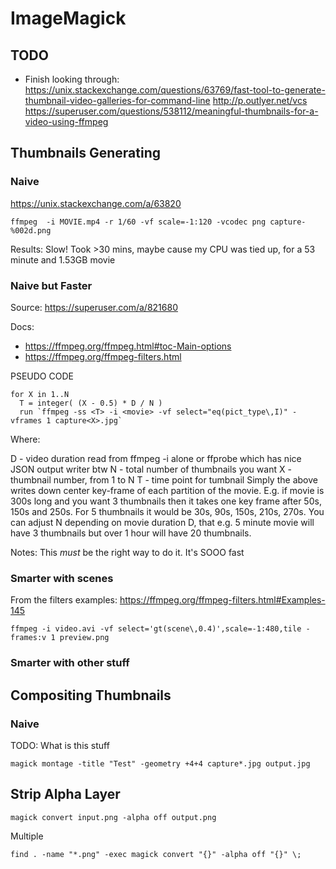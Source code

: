 # ImageMagick

## TODO

- Finish looking through:
<https://unix.stackexchange.com/questions/63769/fast-tool-to-generate-thumbnail-video-galleries-for-command-line>
<http://p.outlyer.net/vcs>
<https://superuser.com/questions/538112/meaningful-thumbnails-for-a-video-using-ffmpeg>

## Thumbnails Generating

### Naive

<https://unix.stackexchange.com/a/63820>

```
ffmpeg  -i MOVIE.mp4 -r 1/60 -vf scale=-1:120 -vcodec png capture-%002d.png
```

Results: Slow! Took >30 mins, maybe cause my CPU was tied up, for a 53 minute and 1.53GB movie

### Naive but Faster

Source: <https://superuser.com/a/821680>

Docs:
- <https://ffmpeg.org/ffmpeg.html#toc-Main-options>
- <https://ffmpeg.org/ffmpeg-filters.html>

PSEUDO CODE
```
for X in 1..N
  T = integer( (X - 0.5) * D / N )
  run `ffmpeg -ss <T> -i <movie> -vf select="eq(pict_type\,I)" -vframes 1 capture<X>.jpg`
```

Where:

D - video duration read from ffmpeg -i <movie> alone or ffprobe which has nice JSON output writer btw
N - total number of thumbnails you want
X - thumbnail number, from 1 to N
T - time point for tumbnail
Simply the above writes down center key-frame of each partition of the movie. E.g. if movie is 300s long and you want 3 thumbnails then it takes one key frame after 50s, 150s and 250s. For 5 thumbnails it would be 30s, 90s, 150s, 210s, 270s. You can adjust N depending on movie duration D, that e.g. 5 minute movie will have 3 thumbnails but over 1 hour will have 20 thumbnails.

Notes: This _must_ be the right way to do it. It's SOOO fast


### Smarter with scenes

From the filters examples: <https://ffmpeg.org/ffmpeg-filters.html#Examples-145>

```
ffmpeg -i video.avi -vf select='gt(scene\,0.4)',scale=-1:480,tile -frames:v 1 preview.png
```

### Smarter with other stuff

## Compositing Thumbnails

### Naive

TODO: What is this stuff

```
magick montage -title "Test" -geometry +4+4 capture*.jpg output.jpg
```

## Strip Alpha Layer

```
magick convert input.png -alpha off output.png
```

Multiple
```
find . -name "*.png" -exec magick convert "{}" -alpha off "{}" \;
```
